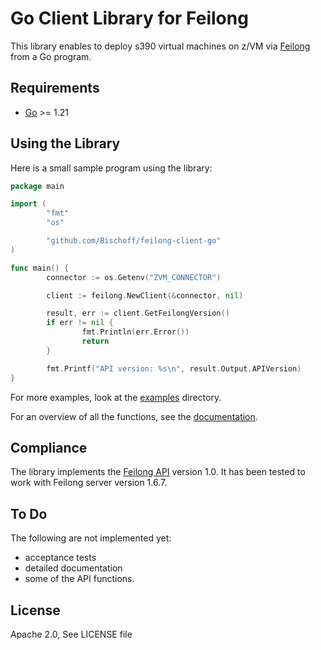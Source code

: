 # Go Client Library for Feilong

This library enables to deploy s390 virtual machines on z/VM via [Feilong](https://openmainframeproject.org/projects/feilong/) from a Go program.


## Requirements

- [Go](https://golang.org/doc/install) >= 1.21


## Using the Library

Here is a small sample program using the library:

```go
package main

import (
        "fmt"
        "os"

        "github.com/Bischoff/feilong-client-go"
)

func main() {
        connector := os.Getenv("ZVM_CONNECTOR")

        client := feilong.NewClient(&connector, nil)

        result, err := client.GetFeilongVersion()
        if err != nil {
                fmt.Println(err.Error())
                return
        }

        fmt.Printf("API version: %s\n", result.Output.APIVersion)
}
```

For more examples, look at the [examples](examples/README.md) directory.

For an overview of all the functions, see the [documentation](docs/README.md).


## Compliance

The library implements the [Feilong API](https://cloudlib4zvm.readthedocs.io/en/latest/restapi.html#) version 1.0. It has been tested to work with Feilong server version 1.6.7.


## To Do

The following are not implemented yet:

 * acceptance tests
 * detailed documentation
 * some of the API functions.


## License

Apache 2.0, See LICENSE file
